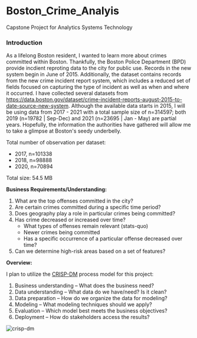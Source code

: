 # Boston_Crime_Analyis
Capstone Project for Analytics Systems Technology

### Introduction

As a lifelong Boston resident, I wanted to learn more about crimes committed within Boston. Thankfully, the Boston Police Department (BPD) provide incdient reproting data to the city for public use. Records in the new system begin in June of 2015. Additionally, the dataset contains records from the new crime incident report system, which includes a reduced set of fields focused on capturing the type of incident as well as when and where it occurred.  I have collected several datasets from https://data.boston.gov/dataset/crime-incident-reports-august-2015-to-date-source-new-system. Although the available data starts in 2015, I will be using data from 2017 - 2021 with a total sample size of n=314597; both 2019 (n=19782 | Sep-Dec) and 2021 (n=23695 | Jan - May) are partial years. Hopefully, the information the authorities have gathered will allow me to take a glimpse at Boston's seedy underbelly.

Total number of observation per dataset:
* 2017, n=101338  
* 2018, n=98888
* 2020, n=70894

Total size: 54.5 MB 

**Business Requirements/Understanding:**

1. What are the top offenses committed in the city?
2. Are certain crimes committed during a specific time period?
3. Does geography play a role in particular crimes being committed?
4. Has crime decreased or increased over time?
    * What types of offenses remain relevant (stats-quo)
    * Newer crimes being committed 
    * Has a specific occurrence of a particular offense decreased over time?
5. Can we determine high-risk areas based on a set of features?

**Overview:**

I plan to utilize the [CRISP-DM](https://www.datascience-pm.com/crisp-dm-2/) process model for this project:
1.    Business understanding – What does the business need?
2.    Data understanding – What data do we have/need? Is it clean?
3.    Data preparation – How do we organize the data for modeling?
4.    Modeling – What modeling techniques should we apply?
5.    Evaluation – Which model best meets the business objectives?
6.    Deployment – How do stakeholders access the results?

![crisp-dm](https://www.kdnuggets.com/wp-content/uploads/crisp-dm-4-problems-fig1.png)
